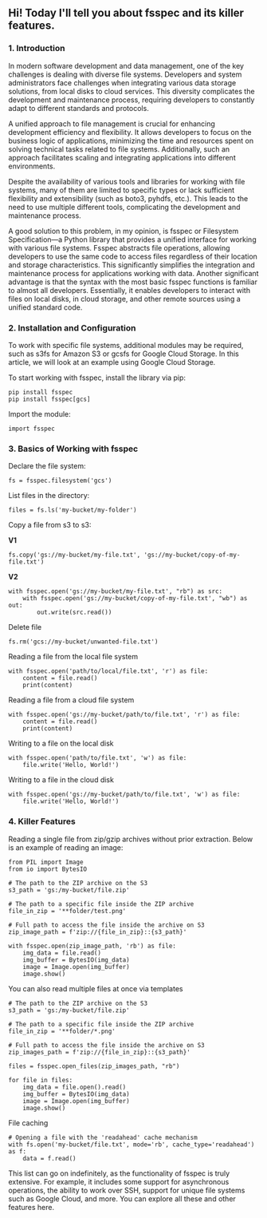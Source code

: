 ## Hi! Today I'll tell you about fsspec and its killer features.

### **1. Introduction**
In modern software development and data management, one of the key challenges is dealing with diverse file systems. Developers and system administrators face challenges when integrating various data storage solutions, from local disks to cloud services. This diversity complicates the development and maintenance process, requiring developers to constantly adapt to different standards and protocols.

A unified approach to file management is crucial for enhancing development efficiency and flexibility. It allows developers to focus on the business logic of applications, minimizing the time and resources spent on solving technical tasks related to file systems. Additionally, such an approach facilitates scaling and integrating applications into different environments.

Despite the availability of various tools and libraries for working with file systems, many of them are limited to specific types or lack sufficient flexibility and extensibility (such as boto3, pyhdfs, etc.). This leads to the need to use multiple different tools, complicating the development and maintenance process.

A good solution to this problem, in my opinion, is fsspec or Filesystem Specification—a Python library that provides a unified interface for working with various file systems. Fsspec abstracts file operations, allowing developers to use the same code to access files regardless of their location and storage characteristics. This significantly simplifies the integration and maintenance process for applications working with data. Another significant advantage is that the syntax with the most basic fsspec functions is familiar to almost all developers. Essentially, it enables developers to interact with files on local disks, in cloud storage, and other remote sources using a unified standard code. 


### **2. Installation and Configuration**

To work with specific file systems, additional modules may be required, such as s3fs for Amazon S3 or gcsfs for Google Cloud Storage. In this article, we will look at an example using Google Cloud Storage.

To start working with fsspec, install the library via pip:
```
pip install fsspec
pip install fsspec[gcs]
```
Import the module:
```
import fsspec
```
### **3. Basics of Working with fsspec**

Declare the file system:
```
fs = fsspec.filesystem('gcs')
```
List files in the directory:
```
files = fs.ls('my-bucket/my-folder')
```
Copy a file from s3 to s3:

**V1**
```
fs.copy('gs://my-bucket/my-file.txt', 'gs://my-bucket/copy-of-my-file.txt')
```
**V2**
```
with fsspec.open('gs://my-bucket/my-file.txt', "rb") as src:
    with fsspec.open('gs://my-bucket/copy-of-my-file.txt', "wb") as out:
        out.write(src.read())
```

Delete file
```
fs.rm('gcs://my-bucket/unwanted-file.txt')
```
Reading a file from the local file system
```
with fsspec.open('path/to/local/file.txt', 'r') as file:
    content = file.read()
    print(content)
```
Reading a file from a cloud file system
```
with fsspec.open('gs://my-bucket/path/to/file.txt', 'r') as file:
    content = file.read()
    print(content)
```
Writing to a file on the local disk
```
with fsspec.open('path/to/file.txt', 'w') as file:
    file.write('Hello, World!')
```
Writing to a file in the cloud disk
```
with fsspec.open('gs://my-bucket/path/to/file.txt', 'w') as file:
    file.write('Hello, World!')
```
### **4. Killer Features**

Reading a single file from zip/gzip archives without prior extraction. Below is an example of reading an image:
```
from PIL import Image
from io import BytesIO

# The path to the ZIP archive on the S3
s3_path = 'gs:/my-bucket/file.zip'

# The path to a specific file inside the ZIP archive
file_in_zip = '**folder/test.png'

# Full path to access the file inside the archive on S3
zip_image_path = f'zip://{file_in_zip}::{s3_path}'

with fsspec.open(zip_image_path, 'rb') as file:
    img_data = file.read()
    img_buffer = BytesIO(img_data)
    image = Image.open(img_buffer)
    image.show()
```
You can also read multiple files at once via templates
```
# The path to the ZIP archive on the S3
s3_path = 'gs:/my-bucket/file.zip'

# The path to a specific file inside the ZIP archive
file_in_zip = '**folder/*.png'

# Full path to access the file inside the archive on S3
zip_images_path = f'zip://{file_in_zip}::{s3_path}'

files = fsspec.open_files(zip_images_path, "rb")

for file in files:
    img_data = file.open().read()
    img_buffer = BytesIO(img_data)
    image = Image.open(img_buffer)
    image.show() 
```
File caching
```
# Opening a file with the 'readahead' cache mechanism
with fs.open('my-bucket/file.txt', mode='rb', cache_type='readahead') as f:
    data = f.read()
```
This list can go on indefinitely, as the functionality of fsspec is truly extensive. For example, it includes some support for asynchronous operations, the ability to work over SSH, support for unique file systems such as Google Cloud, and more. You can explore all these and other features here.

